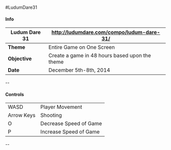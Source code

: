 #LudumDare31

#### Info
| Ludum Dare 31 |  http://ludumdare.com/compo/ludum-dare-31/     |
| ------------- | ---------------------------------------------- | 
|**Theme**      | Entire Game on One Screen                      |
|**Objective**  | Create a game in 48 hours based upon the theme |
|**Date**       | December 5th-8th, 2014                         |

--

#### Controls
|||
|---|---|
WASD       | Player Movement        <br />
Arrow Keys | Shooting               <br />
O          | Decrease Speed of Game <br />
P          | Increase Speed of Game 

--

